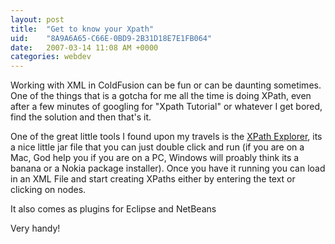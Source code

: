 ```yaml
---
layout: post
title:  "Get to know your Xpath"
uid:	"8A9A6A65-C66E-0BD9-2B31D18E7E1FB064"
date:   2007-03-14 11:08 AM +0000
categories: webdev
---
```

Working with XML in ColdFusion can be fun or can be daunting sometimes. One of the things that is a gotcha for me all the time is doing XPath, even after a few minutes of googling for "Xpath Tutorial" or whatever I get bored, find the solution and then that's it.

One of the great little tools I found upon my travels is the <a href="http://sourceforge.net/projects/xpe/">XPath Explorer</a>, its a nice little jar file that you can just double click and run (if you are on a Mac, God help you if you are on a PC, Windows will proably think its a banana or a Nokia package installer). Once you have it running you can load in an XML File and start creating XPaths either by entering the text or clicking on nodes.

It also comes as plugins for Eclipse and NetBeans

Very handy!